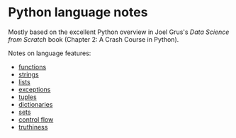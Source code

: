 # Python language notes

Mostly based on the excellent Python overview in Joel Grus's *Data Science from Scratch*
book (Chapter 2: A Crash Course in Python).

Notes on language features:

* [functions](functions.py)
* [strings](strings.py)
* [lists](lists.py)
* [exceptions](exceptions.py)
* [tuples](tuples.py)
* [dictionaries](dictionaries.py)
* [sets](sets.py)
* [control flow](control-flow.py)
* [truthiness](truthiness.py)
